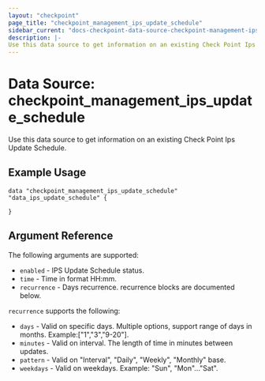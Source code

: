 ```yaml
---
layout: "checkpoint"
page_title: "checkpoint_management_ips_update_schedule"
sidebar_current: "docs-checkpoint-data-source-checkpoint-management-ips-update-schedule"
description: |-
Use this data source to get information on an existing Check Point Ips Update Schedule.
---
```


# Data Source: checkpoint_management_ips_update_schedule

Use this data source to get information on an existing Check Point Ips Update Schedule.

## Example Usage


```hcl
data "checkpoint_management_ips_update_schedule" "data_ips_update_schedule" {

}
```

## Argument Reference

The following arguments are supported:

* `enabled` - IPS Update Schedule status.
* `time` - Time in format HH:mm.
* `recurrence` - Days recurrence. recurrence blocks are documented below.

`recurrence` supports the following:

* `days` - Valid on specific days. Multiple options, support range of days in months. Example:["1","3","9-20"].
* `minutes` - Valid on interval. The length of time in minutes between updates.
* `pattern` - Valid on "Interval", "Daily", "Weekly", "Monthly" base.
* `weekdays` - Valid on weekdays. Example: "Sun", "Mon"..."Sat".